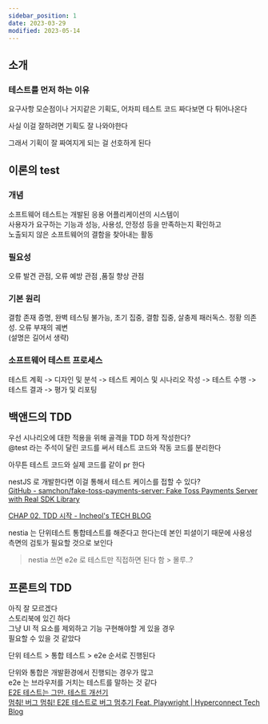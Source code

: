 ```yaml
---
sidebar_position: 1
date: 2023-03-29
modified: 2023-05-14
---
```


## 소개

### 테스트를 먼저 하는 이유

요구사항 모순점이나 거지같은 기획도, 어차피 테스트 코드 짜다보면 다 튀어나온다

사실 이걸 잘하려면 기획도 잘 나와야한다

그래서 기획이 잘 짜여지게 되는 걸 선호하게 된다

## 이론의 test

### 개념

소프트웨어 테스트는 개발된 응용 어플리케이션의 시스템이  
사용자가 요구하는 기능과 성능, 사용성, 안정성 등을 만족하는지 확인하고  
노출되지 않은 소프트웨어의 결함을 찾아내는 활동

### 필요성

오류 발견 관점, 오류 예방 관점 ,품질 향상 관점

### 기본 원리

결함 존재 증명, 완벽 테스팅 불가능, 초기 집중, 결함 집중, 살충제 패러독스. 정황 의존성. 오류 부재의 궤변  
(설명은 길어서 생략)

### 소프트웨어 테스트 프로세스

테스트 계획 -> 디자인 및 분석 -> 테스트 케이스 및 시나리오 작성 -> 테스트 수행 -> 테스트 결과 -> 평가 및 리포팅

## 백앤드의 TDD

우선 시나리오에 대한 적용을 위해 골격을 TDD 하게 작성한다?  
@test 라는 주석이 달린 코드를 써서 테스트 코드와 작동 코드를 분리한다

아무튼 테스트 코드와 실제 코드를 같이 pr 한다

nestJS 로 개발한다면 이걸 통해서 테스트 케이스를 접할 수 있다?  
[GitHub - samchon/fake-toss-payments-server: Fake Toss Payments Server with Real SDK Library](https://github.com/samchon/fake-toss-payments-server)

[CHAP 02. TDD 시작 - Incheol's TECH BLOG](https://incheol-jung.gitbook.io/docs/study/undefined-3/chap-02.-tdd)

nestia 는 단위테스트 통합테스트를 해준다고 한다는데 본인 피셜이기 때문에 사용성 측면의 검토가 필요할 것으로 보인다

> nestia 쓰면 e2e 로 테스트만 직접하면 된다 함 > 몰루..?

## 프론트의 TDD

아직 잘 모르겠다  
스토리북에 있긴 하다  
그냥 UI 적 요소를 제외하고 기능 구현해야할 게 있을 경우  
필요할 수 있을 것 같았다

단위 테스트 > 통합 테스트 > e2e 순서로 진행된다

단위와 통합은 개발환경에서 진행되는 경우가 많고  
e2e 는 브라우저를 거치는 테스트를 말하는 것 같다  
[E2E 테스트는 그만. 테스트 개선기](https://velog.io/@hoonki/E2E-%ED%85%8C%EC%8A%A4%ED%8A%B8%EB%8A%94-%EA%B7%B8%EB%A7%8C.-%ED%85%8C%EC%8A%A4%ED%8A%B8-%EA%B0%9C%EC%84%A0%EA%B8%B0)  
[멈춰! 버그 멈춰! E2E 테스트로 버그 멈추기 Feat. Playwright | Hyperconnect Tech Blog](https://hyperconnect.github.io/2022/01/28/e2e-test-with-playwright.html)
